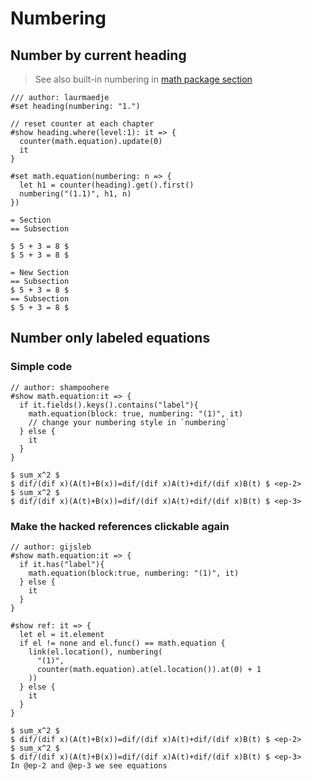# Numbering
## Number by current heading

> See also built-in numbering in [math package section](../../packages/math.md#theorems)

```typ
/// author: laurmaedje
#set heading(numbering: "1.")

// reset counter at each chapter
#show heading.where(level:1): it => {
  counter(math.equation).update(0)
  it
}

#set math.equation(numbering: n => {
  let h1 = counter(heading).get().first()
  numbering("(1.1)", h1, n)
})

= Section
== Subsection

$ 5 + 3 = 8 $
$ 5 + 3 = 8 $

= New Section
== Subsection
$ 5 + 3 = 8 $
== Subsection
$ 5 + 3 = 8 $
```

## Number only labeled equations
### Simple code
```typ
// author: shampoohere
#show math.equation:it => {
  if it.fields().keys().contains("label"){
    math.equation(block: true, numbering: "(1)", it)
    // change your numbering style in `numbering`
  } else {
    it
  }
}

$ sum_x^2 $
$ dif/(dif x)(A(t)+B(x))=dif/(dif x)A(t)+dif/(dif x)B(t) $ <ep-2>
$ sum_x^2 $
$ dif/(dif x)(A(t)+B(x))=dif/(dif x)A(t)+dif/(dif x)B(t) $ <ep-3>
```

### Make the hacked references clickable again
```typ
// author: gijsleb
#show math.equation:it => {
  if it.has("label"){
    math.equation(block:true, numbering: "(1)", it)
  } else {
    it
  }
}

#show ref: it => {
  let el = it.element
  if el != none and el.func() == math.equation {
    link(el.location(), numbering(
      "(1)",
      counter(math.equation).at(el.location()).at(0) + 1
    ))
  } else {
    it
  }
}

$ sum_x^2 $ 
$ dif/(dif x)(A(t)+B(x))=dif/(dif x)A(t)+dif/(dif x)B(t) $ <ep-2>
$ sum_x^2 $ 
$ dif/(dif x)(A(t)+B(x))=dif/(dif x)A(t)+dif/(dif x)B(t) $ <ep-3>
In @ep-2 and @ep-3 we see equations
```

